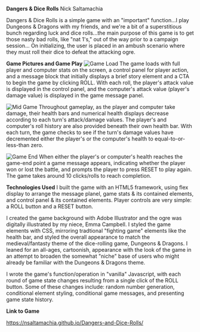 **Dangers & Dice Rolls**
Nick Saltamachia 

Dangers & Dice Rolls is a simple game with an "important" function...I play Dungeons & Dragons with my friends, and we're a bit of a superstitious bunch regarding luck and dice rolls...the main purpose of this game is to get those nasty bad rolls, like "nat 1's," out of the way prior to a campaign session...
On initializing, the user is placed in an ambush scenario where they must roll their dice to defeat the attacking ogre.

**Game Pictures and Game Play**
![Game Load](https://github.com/nsaltamachia/Project1Game/assets/145282981/3ef0bbb3-9434-4fc0-99d1-a8a775cb89c6)
The game loads with full player and computer stats on the screen, a control panel for player action, and a message block that initially displays a brief story element and a CTA to begin the game by clicking ROLL. With each roll, the player's attack value is displayed in the control panel, and the computer's attack value (player's damage value) is displayed in the game message panel. 


![Mid Game](https://github.com/nsaltamachia/Project1Game/assets/145282981/3d974c5e-5a95-494a-becf-02060f0b126b)
Throughout gameplay, as the player and computer take damage, their health bars and numerical health displays decrease according to each turn's attack/damage values. The player's and computer's roll history are also provided beneath their own health bar. With each turn, the game checks to see if the turn's damage values have decremented either the player's or the computer's health to equal-to-or-less-than zero.


![Game End](https://github.com/nsaltamachia/Project1Game/assets/145282981/049cb4f7-cade-47d0-b785-18fb6b1e096a)
When either the player's or computer's health reaches the game-end point a game message appears, indicating whether the player won or lost the battle, and prompts the player to press RESET to play again. The game takes around 10 clicks/rolls to reach completion.

**Technologies Used**
I built the game with an HTML5 framework, using flex display to arrange the message planel, game stats & its contained elements, and control panel & its contained elements. Player controls are very simple: a ROLL button and a RESET button.

I created the game background with Adobe Illustrator and the ogre was digitally illustrated by my niece, Emma Campbell. I styled the game elements with CSS, mirroring tradtional "fighting game" elements like the health bar, and styled the overall appearance to match the medieval/fantasty theme of the dice-rolling game, Dungeons & Dragons. I leaned for an all-ages, cartoonish, appearance with the look of the game in an attempt to broaden the somewhat "niche" base of users who might already be familiar with the Dungeons & Dragons theme.

I wrote the game's function/operation in "vanilla" Javascript, with each round of game state changes resulting from a single click of the ROLL button. Some of these changes include: random number generation, conditional element styling, conditional game messages, and presenting game state history.


**Link to Game**

https://nsaltamachia.github.io/Dangers-and-Dice-Rolls/

